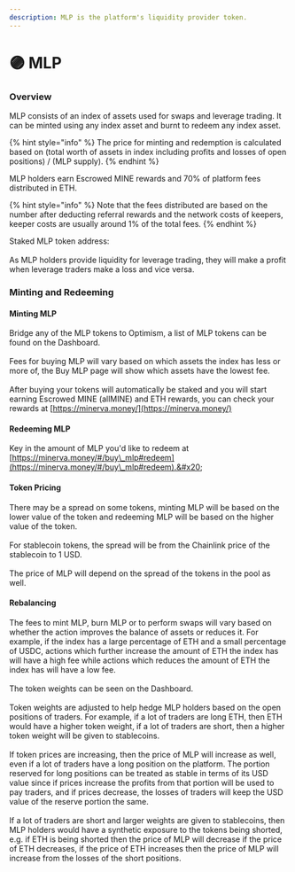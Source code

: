 ```yaml
---
description: MLP is the platform's liquidity provider token.
---
```


# 🟣 MLP

### Overview

MLP consists of an index of assets used for swaps and leverage trading. It can be minted using any index asset and burnt to redeem any index asset.&#x20;

{% hint style="info" %}
The price for minting and redemption is calculated based on (total worth of assets in index including profits and losses of open positions) / (MLP supply).
{% endhint %}

MLP holders earn Escrowed MINE rewards and 70% of platform fees distributed in ETH.&#x20;

{% hint style="info" %}
Note that the fees distributed are based on the number after deducting referral rewards and the network costs of keepers, keeper costs are usually around 1% of the total fees.
{% endhint %}

Staked MLP token address: \
\
As MLP holders provide liquidity for leverage trading, they will make a profit when leverage traders make a loss and vice versa.

### Minting and Redeeming

#### Minting MLP

Bridge any of the MLP tokens to Optimism, a list of MLP tokens can be found on the Dashboard.\
\
Fees for buying MLP will vary based on which assets the index has less or more of, the Buy MLP page will show which assets have the lowest fee.\
\
After buying your tokens will automatically be staked and you will start earning Escrowed MINE (allMINE) and ETH rewards, you can check your rewards at [https://minerva.money/](https://minerva.money/)

#### Redeeming MLP

Key in the amount of MLP you'd like to redeem at [https://minerva.money/#/buy\_mlp#redeem](https://minerva.money/#/buy\_mlp#redeem).&#x20;

#### Token Pricing

There may be a spread on some tokens, minting MLP will be based on the lower value of the token and redeeming MLP will be based on the higher value of the token.\
\
For stablecoin tokens, the spread will be from the Chainlink price of the stablecoin to 1 USD.\
\
The price of MLP will depend on the spread of the tokens in the pool as well.

#### Rebalancing

The fees to mint MLP, burn MLP or to perform swaps will vary based on whether the action improves the balance of assets or reduces it. For example, if the index has a large percentage of ETH and a small percentage of USDC, actions which further increase the amount of ETH the index has will have a high fee while actions which reduces the amount of ETH the index has will have a low fee.\
\
The token weights can be seen on the Dashboard.\
\
Token weights are adjusted to help hedge MLP holders based on the open positions of traders. For example, if a lot of traders are long ETH, then ETH would have a higher token weight, if a lot of traders are short, then a higher token weight will be given to stablecoins.\
\
If token prices are increasing, then the price of MLP will increase as well, even if a lot of traders have a long position on the platform. The portion reserved for long positions can be treated as stable in terms of its USD value since if prices increase the profits from that portion will be used to pay traders, and if prices decrease, the losses of traders will keep the USD value of the reserve portion the same.\
\
If a lot of traders are short and larger weights are given to stablecoins, then MLP holders would have a synthetic exposure to the tokens being shorted, e.g. if ETH is being shorted then the price of MLP will decrease if the price of ETH decreases, if the price of ETH increases then the price of MLP will increase from the losses of the short positions.

###

